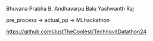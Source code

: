 Bhuvana Prabha B.
Andhavarpu Balu
Yashwanth Raj

pre_process -> actual_pp -> MLhackathon

https://github.com/JustTheCoolest/TechnovitDatathon24